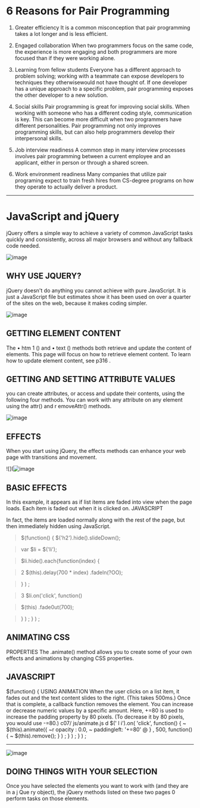 # 6 Reasons for Pair Programming

1. Greater efficiency
It is a common misconception that pair programming takes a lot longer and is less efficient. 

2. Engaged collaboration
When two programmers focus on the same code, the experience is more engaging and both programmers
are more focused than if they were working alone.

3. Learning from fellow students
Everyone has a different approach to problem solving; working with a teammate can expose 
developers to techniques they otherwisewould not have thought of. If one developer
has a unique approach to a specific problem, pair programming exposes the
other developer to a new solution.

4. Social skills
Pair programming is great for improving social skills. When working with someone who has 
a different coding style, communication is key. This can become more difficult when
two programmers have different personalities. Pair programming not only improves
programming skills, but can also help programmers develop their interpersonal skills. 

5. Job interview readiness
A common step in many interview processes involves pair programming between a current
employee and an applicant, either in person or through a shared screen.

6. Work environment readiness
Many companies that utilize pair programing expect to train fresh hires from CS-degree 
programs on how they operate to actually deliver a product.


________________________________________________________________________________________________________________________________________________
# JavaScript and jQuery

jQuery offers a simple way to achieve a variety of common JavaScript tasks quickly and consistently, across all major 
browsers and without any fallback code needed. 

![image](https://user-images.githubusercontent.com/77915248/111945309-2997fa80-8ae2-11eb-92db-eb1cec53e519.png)


## WHY USE JQUERY? 
jQuery doesn't do anything you cannot achieve with pure JavaScript. 
It is just a JavaScript file but estimates show it has been used on over a 
quarter of the sites on the web, because it makes coding simpler.


![image](https://user-images.githubusercontent.com/77915248/111945571-a0cd8e80-8ae2-11eb-900c-eae6d49e1e41.png)


## GETTING ELEMENT CONTENT 
The • htm 1 () and • text () methods both retrieve and update the content 
of elements. This page will focus on how to retrieve element content. To 
learn how to update element content, see p316 .


## GETTING AND SETTING ATTRIBUTE VALUES 

you can create attributes, or access and update their contents, using the following four methods. 
You can work with any attribute on any element using the attr() 
and r emoveAttr() methods. 

![image](https://user-images.githubusercontent.com/77915248/111946198-b099a280-8ae3-11eb-9f8b-69893bb7566c.png)


## EFFECTS 
When you start using jQuery, the effects methods can enhance your web 
page with transitions and movement. 





![](![image](https://user-images.githubusercontent.com/77915248/111944491-6d8a0000-8ae0-11eb-9160-d57765f8b3e7.png)

## BASIC EFFECTS 
In this example, it appears as 
if list items are faded into view 
when the page loads. Each item 
is faded out when it is clicked on. 
JAVASCRIPT 

In fact, the items are loaded 
normally along with the rest of 
the page, but then immediately 
hidden using JavaScript. 


>$(function() { 
>$('h2').hide().slideDown(); 

>var $li = $('li'); 

>$li.hide().each{function(index) {
 
>2 $(this).delay(700 * index) .fadeln(?OO); 

>} ) ; 

>3 
>$li.on('click', function() 

>$(this) .fade0ut(700); 

>} ) ; 
>} ) ; 



## ANIMATING CSS 
PROPERTIES 
The .animate() method allows you to create 
some of your own effects and animations by 
changing CSS properties. 


## JAVASCRIPT 
$(function() { 
USING ANIMATION 
When the user clicks on a list 
item, it fades out and the text 
content slides to the right. 
(This takes 500ms.) Once 
that is complete, a callback 
function removes the element. 
You can increase or decrease 
numeric values by a specific 
amount. Here, +=80 is used to 
increase the padding property 
by 80 pixels. (To decrease it by 
80 pixels, you would use -=80.) 
c07/ js/animate.js 
d $(' l i').on( 'click', function() { 
~ $(this).animate({ 
~r opacity : 0.0, 
~ paddingleft: '+=80' 
@ } , 500, function() { 
~ $(this).remove(); 
} ) ; 
} ) ; 
} ) ; 


____________________________________________________________________________________________________________________________________




![image](https://user-images.githubusercontent.com/77915248/111945024-965ec500-8ae1-11eb-9678-05df6e5893fe.png)


## DOING THINGS WITH YOUR SELECTION 


Once you have selected the elements you want to work with (and they 
are in a j Que ry object), the jQuery methods listed on these two pages 0 
perform tasks on those elements. 


